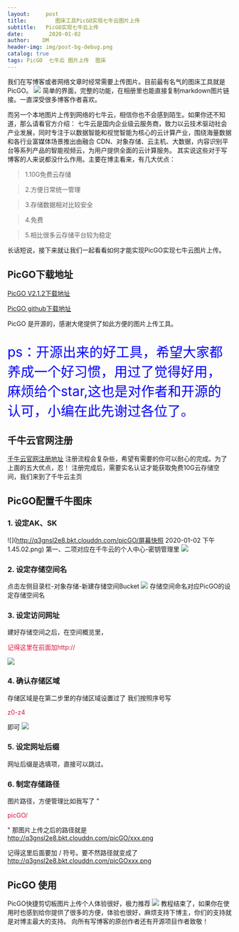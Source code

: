 ```yaml
---
layout:     post
title:         图床工具PicGO实现七牛云图片上传   
subtitle:   PicGO实现七牛云上传  
date:        2020-01-02
author:    DM
header-img: img/post-bg-debug.png
catalog: true
tags: PicGO  七牛云 图片上传  图床
---
```


我们在写博客或者网络文章时经常需要上传图片。目前最有名气的图床工具就是PicGO。
![](http://q3gnsl2e8.bkt.clouddn.com/picGO/picgo.png)
简单的界面，完整的功能，在相册里也能直接复制markdown图片链接。一直深受很多博客作者喜欢。

而另一个本地图片上传到网络的七牛云，相信你也不会感到陌生。如果你还不知道，那么请看官方介绍：
七牛云是国内企业级云服务商，致力以云技术驱动社会产业发展，同时专注于以数据智能和视觉智能为核心的云计算产业，围绕海量数据和各行业富媒体场景推出由融合 CDN、对象存储、云主机、大数据，内容识别平台等系列产品的智能视频云，为用户提供全面的云计算服务。
其实说这些对于写博客的人来说都没什么作用。主要在博主看来，有几大优点：
> 1.10G免费云存储

> 2.方便日常统一管理

> 3.存储数据相对比较安全

> 4.免费 

> 5.相比很多云存储平台较为稳定

长话短说，接下来就让我们一起看看如何才能实现PicGO实现七牛云图片上传。
## PicGO下载地址
[PicGO V2.1.2下载地址](http://www.pc6.com/down.asp?id=542204)

[PicGO github下载地址](https://github.com/Molunerfinn/PicGo/wiki)

PicGO 是开源的，感谢大佬提供了如此方便的图片上传工具。

<p style="font-size:30px;color:#0000FF">ps：开源出来的好工具，希望大家都养成一个好习惯，用过了觉得好用，麻烦给个star,这也是对作者和开源的认可，小编在此先谢过各位了。</p>

## 千牛云官网注册
[千牛云官网注册地址](https://portal.qiniu.com/signup)
注册流程会复杂些，希望有需要的你可以耐心的完成。为了上面的五大优点，忍！
注册完成后，需要实名认证才能获取免费10G云存储空间，我们来到了千牛云主页

## PicGO配置千牛图床

### 1. 设定AK、SK
![](http://q3gnsl2e8.bkt.clouddn.com/picGO/屏幕快照 2020-01-02 下午1.45.02.png)
第一、二项对应在千牛云的个人中心-密钥管理里
![](http://q3gnsl2e8.bkt.clouddn.com/picGO/20200102134955.png)

### 2. 设定存储空间名
点击左侧目录栏-对象存储-新建存储空间Bucket
![](http://q3gnsl2e8.bkt.clouddn.com/picGO/20200102134037.png)
存储空间命名对应PicGO的设定存储空间名

### 3. 设定访问网址
建好存储空间之后，在空间概览里，<p style="color:#DC143C"	>记得这里在前面加http://</p>
![](http://q3gnsl2e8.bkt.clouddn.com/picGO/20200102140111.png)
### 4. 确认存储区域
存储区域是在第二步里的存储区域设置过了 我们按照序号写<p style="color:#DC143C">z0-z4</p>即可
![](http://q3gnsl2e8.bkt.clouddn.com/picGO/20200102140322.png)
### 5. 设定网址后缀
网址后缀是选填项，直接可以跳过。
### 6. 制定存储路径
图片路径，方便管理比如我写了 " <p style="color:#DC143C">picGO/ </p>" 那图片上传之后的路径就是 http://q3gnsl2e8.bkt.clouddn.com/picGO/xxx.png

记得这里后面要加 / 符号。要不然路径就变成了
http://q3gnsl2e8.bkt.clouddn.com/picGOxxx.png
## PicGO 使用
PicGO快捷剪切板图片上传个人体验很好，极力推荐
![](http://q3gnsl2e8.bkt.clouddn.com/picGO/20200102142058.png)
教程结束了，如果你在使用时也感到给你提供了很多的方便，体验也很好，麻烦支持下博主，你们的支持就是对博主最大的支持。
向所有写博客的原创作者还有开源项目作者致敬！





